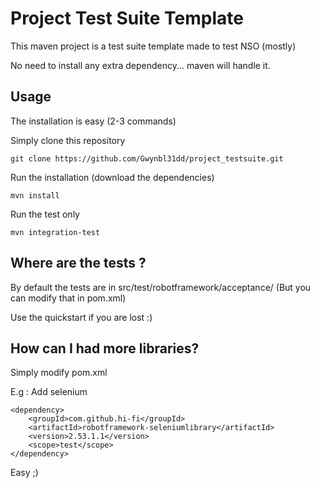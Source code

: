 # Project Test Suite Template

This maven project is a test suite template made to test NSO (mostly)

No need to install any extra dependency... maven will handle it.

## Usage

The installation is easy (2-3 commands)

Simply clone this repository

```
git clone https://github.com/Gwynbl31dd/project_testsuite.git
```

Run the installation (download the dependencies)

```
mvn install
```

Run the test only

```
mvn integration-test
```

## Where are the tests ?

By default the tests are in src/test/robotframework/acceptance/ 
(But you can modify that in pom.xml)

Use the quickstart if you are lost :) 

## How can I had more libraries?

Simply modify pom.xml

E.g : Add selenium

```
<dependency>
    <groupId>com.github.hi-fi</groupId>
    <artifactId>robotframework-seleniumlibrary</artifactId>
    <version>2.53.1.1</version>
    <scope>test</scope>
</dependency>
```

Easy ;)
